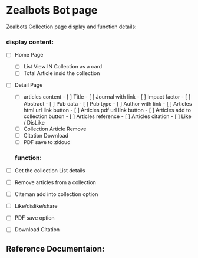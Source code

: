 # Zealbots Bot page

Zealbots Collection page display and function details:

### display content:

- [ ] Home Page
    - [ ] List View IN Collection as a card
    - [ ] Total Article insid the collection

- [ ] Detail Page
   - [ ] articles content
              - [ ] Title 
              - [ ] Journal with link
              - [ ] Impact factor
              - [ ] Abstract 
              - [ ] Pub data
              - [ ] Pub type
              - [ ] Author with link
              - [ ] Articles html url link button
              - [ ] Articles pdf url link button
              - [ ] Articles add to collection button
              - [ ] Articles reference
              - [ ] Articles citation
              - [ ] Like / DisLike
    - [ ] Collection Article Remove
    - [ ] Citation Download
    - [ ] PDF save to zkloud
       
  ### function:
 - [ ] Get the collection List details
 - [ ] Remove articles from a collection
 - [ ] Citeman add into collection option
 - [ ] Like/dislike/share
 - [ ] PDF save option
 - [ ] Download Citation

  
  ## Reference Documentaion:
